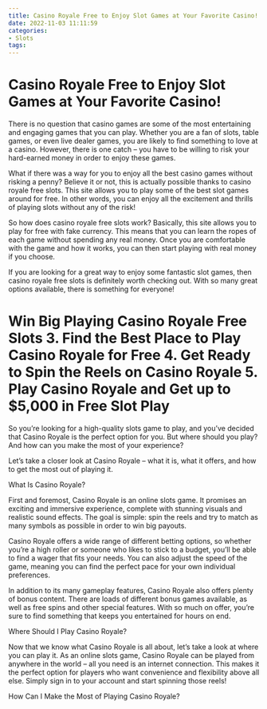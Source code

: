 ```yaml
---
title: Casino Royale Free to Enjoy Slot Games at Your Favorite Casino!
date: 2022-11-03 11:11:59
categories:
- Slots
tags:
---
```



#  Casino Royale Free to Enjoy Slot Games at Your Favorite Casino!

There is no question that casino games are some of the most entertaining and engaging games that you can play. Whether you are a fan of slots, table games, or even live dealer games, you are likely to find something to love at a casino. However, there is one catch – you have to be willing to risk your hard-earned money in order to enjoy these games.

What if there was a way for you to enjoy all the best casino games without risking a penny? Believe it or not, this is actually possible thanks to casino royale free slots. This site allows you to play some of the best slot games around for free. In other words, you can enjoy all the excitement and thrills of playing slots without any of the risk!

So how does casino royale free slots work? Basically, this site allows you to play for free with fake currency. This means that you can learn the ropes of each game without spending any real money. Once you are comfortable with the game and how it works, you can then start playing with real money if you choose.

If you are looking for a great way to enjoy some fantastic slot games, then casino royale free slots is definitely worth checking out. With so many great options available, there is something for everyone!

#  Win Big Playing Casino Royale Free Slots 3. Find the Best Place to Play Casino Royale for Free 4. Get Ready to Spin the Reels on Casino Royale 5. Play Casino Royale and Get up to $5,000 in Free Slot Play

So you’re looking for a high-quality slots game to play, and you’ve decided that Casino Royale is the perfect option for you. But where should you play? And how can you make the most of your experience?

Let’s take a closer look at Casino Royale – what it is, what it offers, and how to get the most out of playing it.

What Is Casino Royale?

First and foremost, Casino Royale is an online slots game. It promises an exciting and immersive experience, complete with stunning visuals and realistic sound effects. The goal is simple: spin the reels and try to match as many symbols as possible in order to win big payouts.

Casino Royale offers a wide range of different betting options, so whether you’re a high roller or someone who likes to stick to a budget, you’ll be able to find a wager that fits your needs. You can also adjust the speed of the game, meaning you can find the perfect pace for your own individual preferences.

In addition to its many gameplay features, Casino Royale also offers plenty of bonus content. There are loads of different bonus games available, as well as free spins and other special features. With so much on offer, you’re sure to find something that keeps you entertained for hours on end.

Where Should I Play Casino Royale?

Now that we know what Casino Royale is all about, let’s take a look at where you can play it. As an online slots game, Casino Royale can be played from anywhere in the world – all you need is an internet connection. This makes it the perfect option for players who want convenience and flexibility above all else. Simply sign in to your account and start spinning those reels!

How Can I Make the Most of Playing Casino Royale?